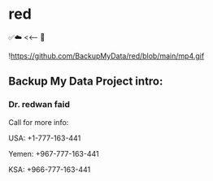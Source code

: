 # red

✅☁️ <<-- 🧊

!https://github.com/BackupMyData/red/blob/main/mp4.gif

## Backup My Data Project intro:
### Dr. redwan faid
Call for more info: 

USA:
+1-777-163-441

Yemen:
+967-777-163-441 

KSA:
+966-777-163-441
